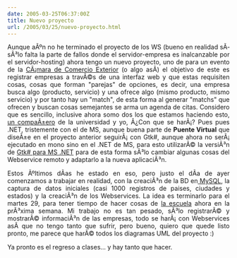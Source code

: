 ```yaml
---
date: 2005-03-25T06:37:00Z
title: Nuevo proyecto
url: /2005/03/25/nuevo-proyecto.html
---
```


<div style="clear:both;"></div>
<p align="justify">Aunque aÃºn no he terminado el proyecto de los WS (bueno en realidad sÃ­ sÃ³lo falta la parte de fallos donde el servidor-empresa es inalcanzable por el servidor-hosting) ahora tengo un nuevo proyecto, uno de para un evento de la <a href="http://www.cicultural.com.mx">CÃ¡mara de Comercio Exterior</a> (o algo asÃ­) el objetivo de este es registrar empresas a travÃ©s de una interfaz web y que estas requisiten cosas, cosas que forman "parejas" de opciones, es decir, una empresa busca algo (producto, servicio) y una ofrece algo (mismo producto, mismo servicio) y por tanto hay un "match", de esta forma al generar "matchs" que ofrecen y buscan cosas semejantes se arma un agenda de citas. Considero que es sencillo, inclusive ahora somo dos los que estamos haciendo esto, <a href="http://michaelof.blogspot.com">un compaÃ±ero</a> de la universidad y yo, Â¿Con que se harÃ¡? Pues pues .NET, tristemente con el de MS, aunque buena parte de <span style="font-weight:bold;">Puente Virtual</span> que diseÃ±e en el proyecto anterior seguirÃ¡ con Gtk#, aunque ahora no serÃ¡ ejecutado en mono sino en el .NET de MS, para esto utilizarÃ© la versiÃ³n de <a href="http://forge.novell.com/modules/xfcontent/downloads.php/gtks-inst4win/Win32%20Runtime%20Installer/v1.9.2.0/">Gtk# para MS .NET</a> para de esta forma sÃ³lo cambiar algunas cosas del Webservice remoto y adaptarlo a la nueva aplicaciÃ³n.</p>
<p align="justify">Estos Ãºltimos dÃ­as he estado en eso, pero justo el dÃ­a de ayer comenzamos a trabajar en realidad, con la creaciÃ³n de la BD en<a href="http://www.mysql.org"> MySQL</a>, la captura de datos iniciales (casi 1000 registros de paises, ciudades y estados) y la creaciÃ³n de los Webservices. La idea es terminarlo para el martes 29, para tener tiempo de hacer cosas de <a href="http://www.itver.edu.mx">la escuela</a> ahora en la prÃ³xima semana. Mi trabajo no es tan pesado, sÃ³lo registrarÃ© y mostrarÃ© informaciÃ³n de las empresas, todo se harÃ¡ con Webservices asÃ­ que no tengo tanto que sufrir, pero bueno, quiero que quede listo pronto, me parece que harÃ© todos los diagramas UML del proyecto :)</p>
<p align="justify">Ya pronto es el regreso a clases... y hay tanto que hacer.</p>
<div style="clear:both; padding-bottom: 0.25em;"></div>
